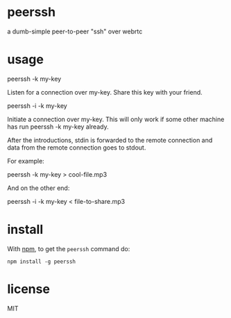 # peerssh

a dumb-simple peer-to-peer "ssh" over webrtc

# usage

  peerssh -k my-key

Listen for a connection over my-key. Share this key with your friend.
 
  peerssh -i -k my-key
 
Initiate a connection over my-key. This will only work if some other machine has run peerssh -k my-key already.

After the introductions, stdin is forwarded to the remote connection and data from the remote connection goes to stdout.

For example:
  
  peerssh -k my-key > cool-file.mp3
  
And on the other end:

  peerssh -i -k my-key < file-to-share.mp3

# install

With [npm](https://npmjs.org), to get the `peerssh` command do:

```
npm install -g peerssh
```

# license

MIT
